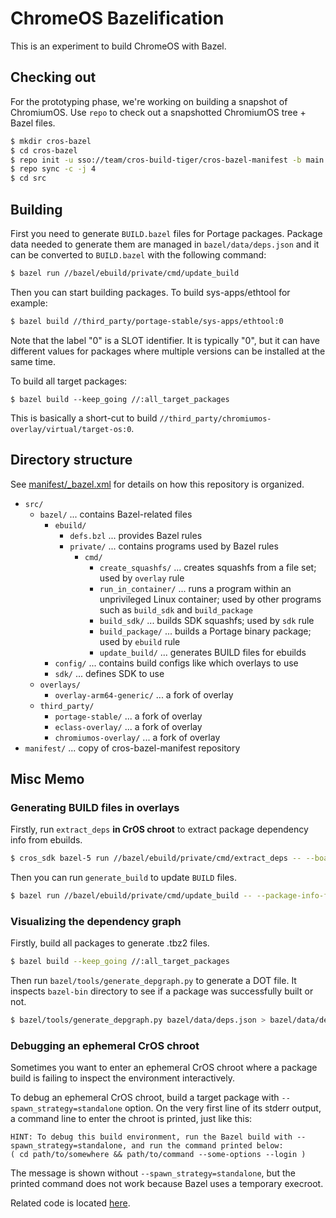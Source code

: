 # ChromeOS Bazelification

This is an experiment to build ChromeOS with Bazel.

## Checking out

For the prototyping phase, we're working on building a snapshot of ChromiumOS.
Use `repo` to check out a snapshotted ChromiumOS tree + Bazel files.

```sh
$ mkdir cros-bazel
$ cd cros-bazel
$ repo init -u sso://team/cros-build-tiger/cros-bazel-manifest -b main
$ repo sync -c -j 4
$ cd src
```

## Building

First you need to generate `BUILD.bazel` files for Portage packages.
Package data needed to generate them are managed in `bazel/data/deps.json`
and it can be converted to `BUILD.bazel` with the following command:

```sh
$ bazel run //bazel/ebuild/private/cmd/update_build
```

Then you can start building packages. To build sys-apps/ethtool for example:

```sh
$ bazel build //third_party/portage-stable/sys-apps/ethtool:0
```

Note that the label "0" is a SLOT identifier. It is typically "0", but it can
have different values for packages where multiple versions can be installed
at the same time.

To build all target packages:

```
$ bazel build --keep_going //:all_target_packages
```

This is basically a short-cut to build
`//third_party/chromiumos-overlay/virtual/target-os:0`.

## Directory structure

See [manifest/_bazel.xml] for details on how this repository is organized.

[manifest/_bazel.xml]: https://team.git.corp.google.com/cros-build-tiger/cros-bazel-manifest/+/refs/heads/main/_bazel.xml

* `src/`
    * `bazel/` ... contains Bazel-related files
        * `ebuild/`
            * `defs.bzl` ... provides Bazel rules
            * `private/` ... contains programs used by Bazel rules
                * `cmd/`
                    * `create_squashfs/` ... creates squashfs from a file set; used by `overlay` rule
                    * `run_in_container/` ... runs a program within an unprivileged Linux container; used by other programs such as `build_sdk` and `build_package`
                    * `build_sdk/` ... builds SDK squashfs; used by `sdk` rule
                    * `build_package/` ... builds a Portage binary package; used by `ebuild` rule
                    * `update_build/` ... generates BUILD files for ebuilds
        * `config/` ... contains build configs like which overlays to use
        * `sdk/` ... defines SDK to use
    * `overlays/`
        * `overlay-arm64-generic/` ... a fork of overlay
    * `third_party/`
        * `portage-stable/` ... a fork of overlay
        * `eclass-overlay/` ... a fork of overlay
        * `chromiumos-overlay/` ... a fork of overlay
* `manifest/` ... copy of cros-bazel-manifest repository

## Misc Memo

### Generating BUILD files in overlays

Firstly, run `extract_deps` **in CrOS chroot** to extract package dependency
info from ebuilds.

```sh
$ cros_sdk bazel-5 run //bazel/ebuild/private/cmd/extract_deps -- --board=arm64-generic --start=virtual/target-os > bazel/data/deps.json
```

Then you can run `generate_build` to update `BUILD` files.

```sh
$ bazel run //bazel/ebuild/private/cmd/update_build -- --package-info-file $PWD/bazel/data/deps.json
```

### Visualizing the dependency graph

Firstly, build all packages to generate .tbz2 files.

```sh
$ bazel build --keep_going //:all_target_packages
```

Then run `bazel/tools/generate_depgraph.py` to generate a DOT file. It inspects
`bazel-bin` directory to see if a package was successfully built or not.

```sh
$ bazel/tools/generate_depgraph.py bazel/data/deps.json > bazel/data/deps.dot
```

### Debugging an ephemeral CrOS chroot

Sometimes you want to enter an ephemeral CrOS chroot where a package build is
failing to inspect the environment interactively.

To debug an ephemeral CrOS chroot, build a target package with
`--spawn_strategy=standalone` option. On the very first line of its stderr
output, a command line to enter the chroot is printed, just like this:

```
HINT: To debug this build environment, run the Bazel build with --spawn_strategy=standalone, and run the command printed below:
( cd path/to/somewhere && path/to/command --some-options --login )
```

The message is shown without `--spawn_strategy=standalone`, but the printed
command does not work because Bazel uses a temporary execroot.

Related code is located [here](https://team.git.corp.google.com/cros-build-tiger/cros-bazel/+/refs/heads/main/ebuild/private/cmd/build_package/main.go#190).
